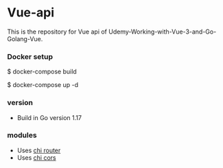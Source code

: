# Vue-api

This is the repository for Vue api of Udemy-Working-with-Vue-3-and-Go-Golang-Vue.

### Docker setup
$ docker-compose build

$ docker-compose up -d

### version
- Build in Go version 1.17

### modules
- Uses [chi router](https://github.com/go-chi/chi)
- Uses [chi cors](https://github.com/go-chi/cors)